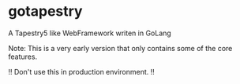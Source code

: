 gotapestry
==========

A Tapestry5 like WebFramework writen in GoLang

Note: This is a very early version that only contains some of the core features. 

!! Don't use this in production environment. !!
